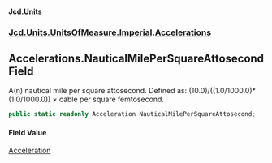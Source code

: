 #### [Jcd.Units](index.md 'index')
### [Jcd.Units.UnitsOfMeasure.Imperial](Jcd.Units.UnitsOfMeasure.Imperial.md 'Jcd.Units.UnitsOfMeasure.Imperial').[Accelerations](Accelerations.md 'Jcd.Units.UnitsOfMeasure.Imperial.Accelerations')

## Accelerations.NauticalMilePerSquareAttosecond Field

A(n) nautical mile per square attosecond. Defined as: (10.0)/((1.0/1000.0)*(1.0/1000.0)) × cable per square femtosecond.

```csharp
public static readonly Acceleration NauticalMilePerSquareAttosecond;
```

#### Field Value
[Acceleration](Acceleration.md 'Jcd.Units.UnitTypes.Acceleration')